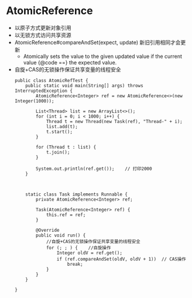 # AtomicReference

- 以原子方式更新对象引用
- 以无锁方式访问共享资源
- AtomicReference#compareAndSet(expect, update)  新旧引用相同才会更新
    - Atomically sets the value to the given updated value if the current value {@code ==} the expected value.
- 自旋+CAS的无锁操作保证共享变量的线程安全
    ```
    public class AtomicRefTest {
        public static void main(String[] args) throws InterruptedException {
            AtomicReference<Integer> ref = new AtomicReference<>(new Integer(1000));
    
            List<Thread> list = new ArrayList<>();
            for (int i = 0; i < 1000; i++) {
                Thread t = new Thread(new Task(ref), "Thread-" + i);
                list.add(t);
                t.start();
            }
    
            for (Thread t : list) {
                t.join();
            }
    
            System.out.println(ref.get());    // 打印2000
        }
        
        
    
        static class Task implements Runnable {
            private AtomicReference<Integer> ref;
        
            Task(AtomicReference<Integer> ref) {
                this.ref = ref;
            }
            
            @Override
            public void run() {
                //自旋+CAS的无锁操作保证共享变量的线程安全
                for (; ; ) {    //自旋操作
                    Integer oldV = ref.get();   
                    if (ref.compareAndSet(oldV, oldV + 1))  // CAS操作 
                        break;
                }
            }
        }
    
    }
    ```